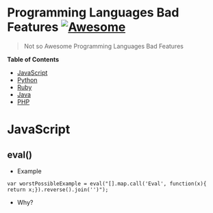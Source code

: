 # Programming Languages Bad Features [![Awesome](https://cdn.rawgit.com/sindresorhus/awesome/d7305f38d29fed78fa85652e3a63e154dd8e8829/media/badge.svg)](https://github.com/sindresorhus/awesome)

> Not so Awesome Programming Languages Bad Features

**Table of Contents**

- [JavaScript](#javascript)
- [Python](#python)
- [Ruby](#ruby)
- [Java](#java)
- [PHP](#php)

# JavaScript

## eval()

* Example

```
var worstPossibleExample = eval("[].map.call('Eval', function(x){ return x;}).reverse().join('')");
```

* Why?
